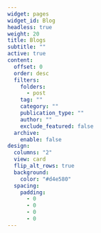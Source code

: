```yaml
---
widget: pages
widget_id: Blog
headless: true
weight: 20
title: Blogs
subtitle: ""
active: true
content:
  offset: 0
  order: desc
  filters:
    folders:
      - post
    tag: ""
    category: ""
    publication_type: ""
    author: ""
    exclude_featured: false
  archive:
    enable: false
design:
  columns: "2"
  view: card
  flip_alt_rows: true
  background:
    color: "#d4e580"
  spacing:
    padding:
      - 0
      - 0
      - 0
      - 0
---
```

